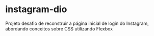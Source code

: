 # instagram-dio
Projeto desafio de reconstruir a página inicial de login do Instagram, abordando conceitos sobre CSS utilizando Flexbox
